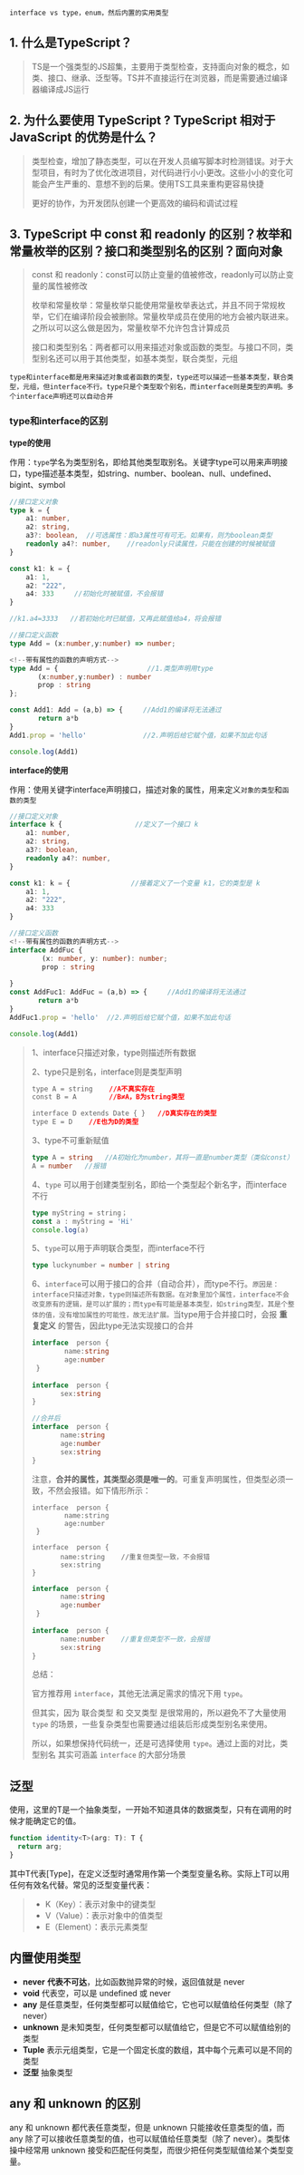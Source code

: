 ```
interface vs type，enum，然后内置的实用类型
```

## 1. 什么是TypeScript？

> TS是一个强类型的JS超集，主要用于类型检查，支持面向对象的概念，如类、接口、继承、泛型等。TS并不直接运行在浏览器，而是需要通过编译器编译成JS运行

## 2. 为什么要使用 TypeScript ? TypeScript 相对于 JavaScript 的优势是什么？

> 类型检查，增加了静态类型，可以在开发人员编写脚本时检测错误。对于大型项目，有时为了优化改进项目，对代码进行小小更改。这些小小的变化可能会产生严重的、意想不到的后果。使用TS工具来重构更容易快捷
>
> 更好的协作，为开发团队创建一个更高效的编码和调试过程

## 3. TypeScript 中 const 和 readonly 的区别？枚举和常量枚举的区别？接口和类型别名的区别？面向对象

> const 和 readonly：const可以防止变量的值被修改，readonly可以防止变量的属性被修改
>
> 枚举和常量枚举：常量枚举只能使用常量枚举表达式，并且不同于常规枚举，它们在编译阶段会被删除。常量枚举成员在使用的地方会被内联进来。之所以可以这么做是因为，常量枚举不允许包含计算成员
>
> 接口和类型别名：两者都可以用来描述对象或函数的类型。与接口不同，类型别名还可以用于其他类型，如基本类型，联合类型，元组

```
type和interface都是用来描述对象或者函数的类型，type还可以描述一些基本类型，联合类型，元组，但interface不行。type只是个类型取个别名，而interface则是类型的声明。多个interface声明还可以自动合并
```

### type和interface的区别

**type的使用**

作用：`type`学名为类型别名，即给其他类型取别名。关键字type可以用来声明接口，type描述基本类型，如string、number、boolean、null、undefined、bigint、symbol

```ts
//接口定义对象
type k = {
    a1: number,
    a2: string,
    a3?: boolean,  //可选属性：即a3属性可有可无。如果有，则为boolean类型
    readonly a4?: number,    //readonly只读属性，只能在创建的时候被赋值
}

const k1: k = {
    a1: 1,
    a2: "222",
    a4: 333     //初始化时被赋值，不会报错
}

//k1.a4=3333   //若初始化时已赋值，又再此赋值给a4，将会报错

//接口定义函数
type Add = (x:number,y:number) => number;

<!--带有属性的函数的声明方式-->
type Add = {                      //1.类型声明用type
       (x:number,y:number) : number
       prop : string 
};

const Add1: Add = (a,b) => {     //Add1的编译将无法通过
       return a*b
}
Add1.prop = 'hello'              //2.声明后给它赋个值，如果不加此句话

console.log(Add1)
```

**interface的使用**

作用：使用关键字interface声明接口，描述对象的属性，用来定义`对象的类型`和`函数的类型`

```ts
//接口定义对象
interface k {                  //定义了一个接口 k
    a1: number,
    a2: string,
    a3?: boolean,
    readonly a4?: number,
}

const k1: k = {               //接着定义了一个变量 k1，它的类型是 k
    a1: 1,
    a2: "222",
    a4: 333
}

//接口定义函数
<!--带有属性的函数的声明方式-->
interface AddFuc { 
        (x: number, y: number): number;
        prop : string
        
}
const AddFuc1: AddFuc = (a,b) => {     //Add1的编译将无法通过
       return a*b
}
AddFuc1.prop = 'hello'  //2.声明后给它赋个值，如果不加此句话

console.log(Add1)
```

> 1、interface只描述对象，type则描述所有数据
>
> 2、type只是别名，interface则是类型声明
>
> ```css
> type A = string    //A不真实存在
> const B = A        //B≠A，B为string类型
> 
> interface D extends Date { }   //D真实存在的类型
> type E = D    //E也为D的类型
> ```
>
> 3、type不可重新赋值
>
> ```typescript
> type A = string   //A初始化为number，其将一直是number类型（类似const）
> A = number   //报错
> ```
>
> 4、`type` 可以用于创建类型别名，即给一个类型起个新名字，而interface不行
>
> ```ts
> type myString = string；
> const a : myString = 'Hi'
> console.log(a)
> ```
>
> 5、`type`可以用于声明联合类型，而interface不行
>
> ```ts
> type luckynumber = number | string 
> ```
>
> 6、`interface`可以用于接口的合并（自动合并），而type不行。`原因是：interface只描述对象，type则描述所有数据。在对象里加个属性，interface不会改变原有的逻辑，是可以扩展的；而type有可能是基本类型，如string类型，其是个整体的值，没有增加属性的可能性，故无法扩展。`当type用于合并接口时，会报 **重复定义** 的警告，因此type无法实现接口的合并
>
> ```ts
> interface  person {
>         name:string
>         age:number
>  } 
>  
> interface  person {
>        sex:string
> } 
> 
> //合并后
> interface  person {
>        name:string
>        age:number
>        sex:string
> } 
> ```
>
> 注意，**合并的属性，其类型必须是唯一的**。可重复声明属性，但类型必须一致，不然会报错。如下情形所示：
>
> ```tsx
> interface  person {
>         name:string
>         age:number
>  } 
>  
> interface  person {
>        name:string    //重复但类型一致，不会报错
>        sex:string
> } 
> ```
>
> ```ts
> interface  person {
>        name:string
>        age:number
>  } 
>  
> interface  person {
>        name:number    //重复但类型不一致，会报错
>        sex:string
> } 
> ```
>
> 总结：
>
> 官方推荐用 `interface`，其他无法满足需求的情况下用 `type`。
>
> 但其实，因为 联合类型 和 交叉类型 是很常用的，所以避免不了大量使用 `type` 的场景，一些复杂类型也需要通过组装后形成类型别名来使用。
>
> 所以，如果想保持代码统一，还是可选择使用 `type`。通过上面的对比，类型别名 其实可涵盖 `interface` 的大部分场景

## 泛型

使用<T>，这里的T是一个抽象类型，一开始不知道具体的数据类型，只有在调用的时候才能确定它的值。

```ts
function identity<T>(arg: T): T {
  return arg;
}
```

其中T代表[Type]，在定义泛型时通常用作第一个类型变量名称。实际上T可以用任何有效名代替。常见的泛型变量代表：

> - K（Key）：表示对象中的键类型
> - V（Value）：表示对象中的值类型
> - E（Element）：表示元素类型

## 内置使用类型

- **never** **代表不可达**，比如函数抛异常的时候，返回值就是 never
- **void** 代表空，可以是 undefined 或 never
- **any** 是任意类型，任何类型都可以赋值给它，它也可以赋值给任何类型（除了 never）
- **unknown** 是未知类型，任何类型都可以赋值给它，但是它不可以赋值给别的类型
- **Tuple** 表示元组类型，它是一个固定长度的数组，其中每个元素可以是不同的类型
- **泛型** 抽象类型

## any 和 unknown 的区别

any 和 unknown 都代表任意类型，但是 unknown 只能接收任意类型的值，而 any 除了可以接收任意类型的值，也可以赋值给任意类型（除了 never）。类型体操中经常用 unknown 接受和匹配任何类型，而很少把任何类型赋值给某个类型变量。